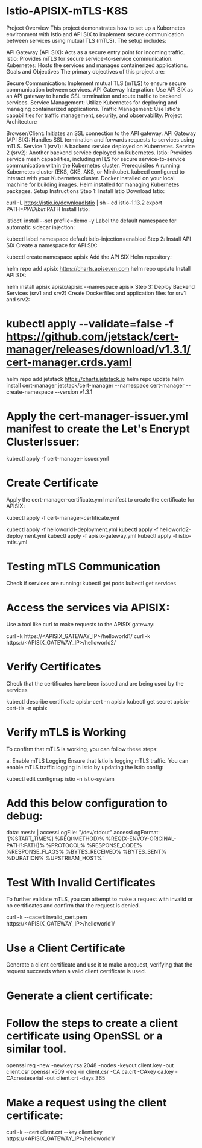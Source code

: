 # Istio-APISIX-mTLS-K8S
Project Overview
This project demonstrates how to set up a Kubernetes environment with Istio and API SIX to implement secure communication between services using mutual TLS (mTLS). The setup includes:

API Gateway (API SIX): Acts as a secure entry point for incoming traffic.
Istio: Provides mTLS for secure service-to-service communication.
Kubernetes: Hosts the services and manages containerized applications.
Goals and Objectives
The primary objectives of this project are:

Secure Communication: Implement mutual TLS (mTLS) to ensure secure communication between services.
API Gateway Integration: Use API SIX as an API gateway to handle SSL termination and route traffic to backend services.
Service Management: Utilize Kubernetes for deploying and managing containerized applications.
Traffic Management: Use Istio's capabilities for traffic management, security, and observability.
Project Architecture

Browser/Client: Initiates an SSL connection to the API gateway.
API Gateway (API SIX): Handles SSL termination and forwards requests to services using mTLS.
Service 1 (srv1): A backend service deployed on Kubernetes.
Service 2 (srv2): Another backend service deployed on Kubernetes.
Istio: Provides service mesh capabilities, including mTLS for secure service-to-service communication within the Kubernetes cluster.
Prerequisites
A running Kubernetes cluster (EKS, GKE, AKS, or Minikube).
kubectl configured to interact with your Kubernetes cluster.
Docker installed on your local machine for building images.
Helm installed for managing Kubernetes packages.
Setup Instructions
Step 1: Install Istio
Download Istio:


curl -L https://istio.io/downloadIstio | sh -
cd istio-1.13.2
export PATH=$PWD/bin:$PATH
Install Istio:

istioctl install --set profile=demo -y
Label the default namespace for automatic sidecar injection:


kubectl label namespace default istio-injection=enabled
Step 2: Install API SIX
Create a namespace for API SIX:

kubectl create namespace apisix
Add the API SIX Helm repository:


helm repo add apisix https://charts.apiseven.com
helm repo update
Install API SIX:


helm install apisix apisix/apisix --namespace apisix
Step 3: Deploy Backend Services (srv1 and srv2)
Create Dockerfiles and application files for srv1 and srv2:

# kubectl apply --validate=false -f https://github.com/jetstack/cert-manager/releases/download/v1.3.1/cert-manager.crds.yaml
helm repo add jetstack https://charts.jetstack.io
helm repo update
helm install cert-manager jetstack/cert-manager --namespace cert-manager --create-namespace --version v1.3.1
# Apply the cert-manager-issuer.yml manifest to create the Let's Encrypt ClusterIssuer:

kubectl apply -f cert-manager-issuer.yml
# Create Certificate
Apply the cert-manager-certificate.yml manifest to create the certificate for APISIX:

kubectl apply -f cert-manager-certificate.yml

kubectl apply -f helloworld1-deployment.yml
kubectl apply -f helloworld2-deployment.yml
kubectl apply -f apisix-gateway.yml
kubectl apply -f istio-mtls.yml
# Testing mTLS Communication
Check if services are running:
kubectl get pods
kubectl get services
# Access the services via APISIX:

Use a tool like curl to make requests to the APISIX gateway:

curl -k https://<APISIX_GATEWAY_IP>/helloworld1/
curl -k https://<APISIX_GATEWAY_IP>/helloworld2/
# Verify Certificates
Check that the certificates have been issued and are being used by the services

kubectl describe certificate apisix-cert -n apisix
kubectl get secret apisix-cert-tls -n apisix
# Verify mTLS is Working
To confirm that mTLS is working, you can follow these steps:

a. Enable mTLS Logging
Ensure that Istio is logging mTLS traffic. You can enable mTLS traffic logging in Istio by updating the Istio config:

kubectl edit configmap istio -n istio-system

# Add this below configuration to debug:
data:
  mesh: |
    accessLogFile: "/dev/stdout"
    accessLogFormat: '[%START_TIME%] %REQ(:METHOD)% %REQ(X-ENVOY-ORIGINAL-PATH?:PATH)% %PROTOCOL% %RESPONSE_CODE% %RESPONSE_FLAGS% %BYTES_RECEIVED% %BYTES_SENT% %DURATION% %UPSTREAM_HOST%'
# Test With Invalid Certificates
To further validate mTLS, you can attempt to make a request with invalid or no certificates and confirm that the request is denied.

curl -k --cacert invalid_cert.pem https://<APISIX_GATEWAY_IP>/helloworld1/
# Use a Client Certificate
Generate a client certificate and use it to make a request, verifying that the request succeeds when a valid client certificate is used.

# Generate a client certificate:

# Follow the steps to create a client certificate using OpenSSL or a similar tool.

openssl req -new -newkey rsa:2048 -nodes -keyout client.key -out client.csr
openssl x509 -req -in client.csr -CA ca.crt -CAkey ca.key -CAcreateserial -out client.crt -days 365

# Make a request using the client certificate:

curl -k --cert client.crt --key client.key https://<APISIX_GATEWAY_IP>/helloworld1/
